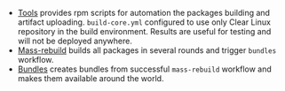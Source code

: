 - [Tools](https://github.com/clearfraction/tools) provides rpm scripts for automation the packages building and artifact uploading. `build-core.yml` configured to use only Clear Linux repository in the build environment. Results are useful for testing and will not be deployed anywhere.
- [Mass-rebuild](https://github.com/clearfraction/mass-rebuild) builds all packages in several rounds and trigger `bundles` workflow.
- [Bundles](https://github.com/clearfraction/bundles) creates bundles from successful `mass-rebuild` workflow and makes them available around the world.


